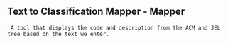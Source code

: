 ## Text to Classification Mapper -   Mapper
     A tool that displays the code and description from the ACM and JEL tree based on the text we enter.
